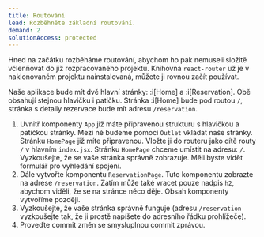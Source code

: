 ```yaml
---
title: Routování
lead: Rozběhněte základní routování.
demand: 2
solutionAccess: protected
---
```


Hned na začátku rozběháme routování, abychom ho pak nemuseli složitě včlenňovat do již rozpracovaného projektu. Knihovna `react-router` už je v naklonovaném projektu nainstalovaná, můžete ji rovnou začít používat.

Naše aplikace bude mít dvě hlavní stránky: :i[Home] a :i[Reservation]. Obě obsahují stejnou hlavičku i patičku. Stránka :i[Home] bude pod routou `/`, stránka s detaily rezervace bude mít adresu `/reservation`.

1. Uvnitř komponenty `App` již máte připravenou strukturu s hlavičkou a patičkou stránky. Mezi ně budeme pomocí `Outlet` vkládat naše stránky. Stránku `HomePage` již míte připravenou. Vložte ji do routeru jako dítě routy `/` v hlavním `index.jsx`. Stránku `HomePage` chceme umístit na adresu: `/`. Vyzkoušejte, že se vaše stránka správně zobrazuje. Měli byste vidět formulář pro vyhledání spojení.
1. Dále vytvořte komponentu `ReservationPage`. Tuto komponentu zobrazte na adrese `/reservation`. Zatím může také vracet pouze nadpis `h2`, abychom viděli, že se na stránce něco děje. Obsah komponenty vytvoříme později.
1. Vyzkoušejte, že vaše stránka správně funguje (adresu `/reservation` vyzkoušejte tak, že ji prostě napíšete do adresního řádku prohlížeče).
1. Proveďte commit změn se smysluplnou commit zprávou.
